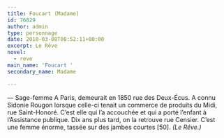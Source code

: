 ```yaml
---
title: Foucart (Madame)
id: 76829
author: admin
type: personnage
date: 2010-03-08T08:52:11+00:00
excerpt: Le Rêve
novel:
  - reve
main_name: 'Foucart '
secondary_name: Madame

---
```

— Sage-femme A Paris, demeurait en 1850 rue des Deux-Écus. A connu Sidonie Rougon lorsque celle-ci tenait un commerce de produits du Midi, rue Saint-Honoré. C&rsquo;est elle qui l&rsquo;a accouchée et qui a porté l&rsquo;enfant à l&rsquo;Assistance publique. Dix ans plus tard, on la retrouve rue Censier. C&rsquo;est une femme énorme, tassée sur des jambes courtes [50]. _(Le Rêve.)_